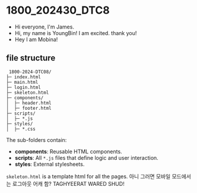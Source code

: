 # 1800_202430_DTC8
- Hi everyone, I'm James.
- Hi, my name is YoungBin! I am excited. thank you!
- Hey I am Mobina!

## file structure
```
 1800-2024-DTC08/
├─ index.html
├─ main.html
├─ login.html
├─ skeleton.html
├─ components/
│  ├─ header.html
│  ├─ footer.html
├─ scripts/
│  ├─ *.js
├─ styles/
│  ├─ *.css
```
The sub-folders contain:
- **components**: Reusable HTML components.  
- **scripts**: All `*.js` files that define logic and user interaction.  
- **styles**: External stylesheets.

`skeleton.html` is a template html for all the pages.
아니 그러면 모바일 모드에서는 로그아웃 어캐 함? 
TAGHYEERAT WARED SHUD!